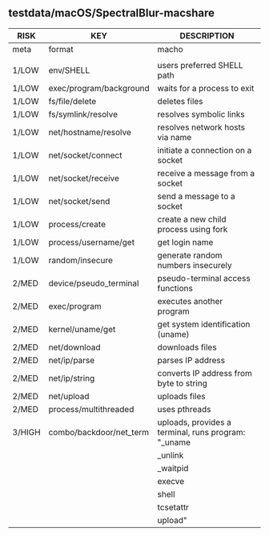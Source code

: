 ## testdata/macOS/SpectralBlur-macshare

|  RISK  |           KEY           |                     DESCRIPTION                     |
|--------|-------------------------|-----------------------------------------------------|
| meta   | format                  | macho                                               |
|        |                         |                                                     |
| 1/LOW  | env/SHELL               | users preferred SHELL path                          |
| 1/LOW  | exec/program/background | waits for a process to exit                         |
| 1/LOW  | fs/file/delete          | deletes files                                       |
| 1/LOW  | fs/symlink/resolve      | resolves symbolic links                             |
| 1/LOW  | net/hostname/resolve    | resolves network hosts via name                     |
| 1/LOW  | net/socket/connect      | initiate a connection on a socket                   |
| 1/LOW  | net/socket/receive      | receive a message from a socket                     |
| 1/LOW  | net/socket/send         | send a message to a socket                          |
| 1/LOW  | process/create          | create a new child process using fork               |
| 1/LOW  | process/username/get    | get login name                                      |
| 1/LOW  | random/insecure         | generate random numbers insecurely                  |
| 2/MED  | device/pseudo_terminal  | pseudo-terminal access functions                    |
| 2/MED  | exec/program            | executes another program                            |
| 2/MED  | kernel/uname/get        | get system identification (uname)                   |
| 2/MED  | net/download            | downloads files                                     |
| 2/MED  | net/ip/parse            | parses IP address                                   |
| 2/MED  | net/ip/string           | converts IP address from byte to string             |
| 2/MED  | net/upload              | uploads files                                       |
| 2/MED  | process/multithreaded   | uses pthreads                                       |
| 3/HIGH | combo/backdoor/net_term | uploads, provides a terminal, runs program: "_uname |
|        |                         | _unlink                                             |
|        |                         | _waitpid                                            |
|        |                         | execve                                              |
|        |                         | shell                                               |
|        |                         | tcsetattr                                           |
|        |                         | upload"                                             |

